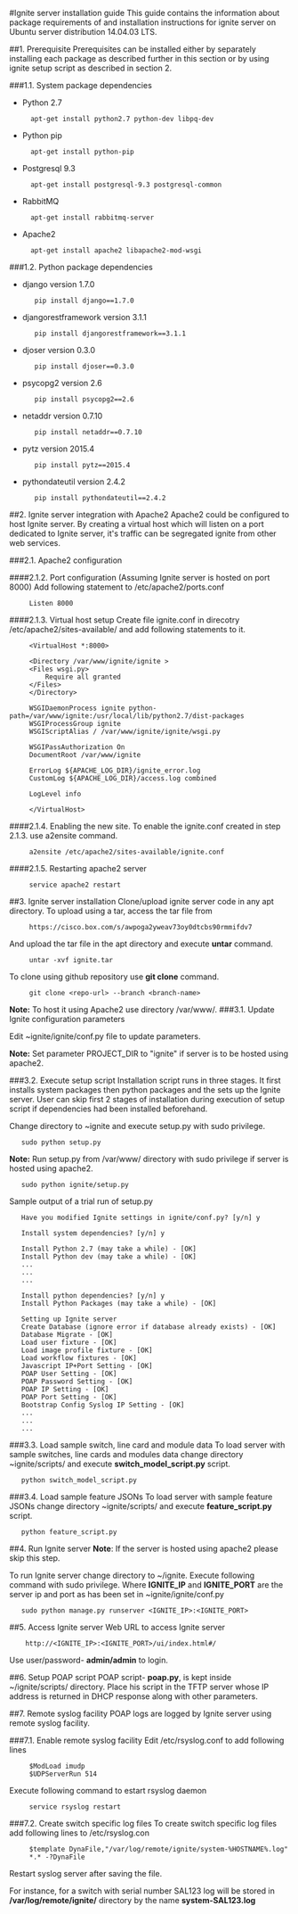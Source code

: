 #Ignite server installation guide
This guide contains the information about package requirements of and installation instructions for ignite server on Ubuntu server distribution 14.04.03 LTS.

  
##1. Prerequisite
Prerequisites can be installed either by separately installing each package as described further in this section or by using ignite setup script as described in section 2. 

###1.1. System package dependencies
- Python 2.7

        apt-get install python2.7 python-dev libpq-dev 
- Python pip

        apt-get install python-pip
- Postgresql 9.3

        apt-get install postgresql-9.3 postgresql-common
- RabbitMQ

        apt-get install rabbitmq-server

- Apache2

        apt-get install apache2 libapache2-mod-wsgi

###1.2. Python package dependencies

- django version 1.7.0

         pip install django==1.7.0
- djangorestframework version 3.1.1

         pip install djangorestframework==3.1.1
- djoser version 0.3.0

         pip install djoser==0.3.0
- psycopg2 version 2.6

         pip install psycopg2==2.6 
- netaddr version 0.7.10

         pip install netaddr==0.7.10
- pytz version 2015.4

         pip install pytz==2015.4
- pythondateutil version 2.4.2

         pip install pythondateutil==2.4.2 


##2. Ignite server integration with Apache2
Apache2 could be configured to host Ignite server. By creating a virtual host which will listen on a port dedicated to Ignite server, it's traffic can be segregated ignite from other web services.

###2.1. Apache2 configuration
       
####2.1.2. Port configuration (Assuming Ignite server is hosted on port 8000)
Add following statement to /etc/apache2/ports.conf

         Listen 8000
  
####2.1.3. Virtual host setup
Create file ignite.conf in direcotry /etc/apache2/sites-available/ and add following statements to it.

         <VirtualHost *:8000>

         <Directory /var/www/ignite/ignite >
         <Files wsgi.py>
             Require all granted
         </Files>
         </Directory>

         WSGIDaemonProcess ignite python-path=/var/www/ignite:/usr/local/lib/python2.7/dist-packages
         WSGIProcessGroup ignite
         WSGIScriptAlias / /var/www/ignite/ignite/wsgi.py

         WSGIPassAuthorization On
         DocumentRoot /var/www/ignite

         ErrorLog ${APACHE_LOG_DIR}/ignite_error.log
         CustomLog ${APACHE_LOG_DIR}/access.log combined

         LogLevel info

         </VirtualHost>

####2.1.4. Enabling the new site.
To enable the ignite.conf created in step 2.1.3. use a2ensite command.

         a2ensite /etc/apache2/sites-available/ignite.conf

####2.1.5. Restarting apache2 server

         service apache2 restart
     


##3. Ignite server installation
Clone/upload ignite server code in any apt directory. To upload using a tar, access the tar file from

         https://cisco.box.com/s/awpoga2yweav73oy0dtcbs90rmmifdv7

And upload the tar file in the apt directory and execute **untar** command.

         untar -xvf ignite.tar



To clone using github repository use **git clone** command.

         git clone <repo-url> --branch <branch-name>

**Note:** To host it using Apache2 use directory /var/www/.
###3.1. Update Ignite configuration parameters

  Edit ~ignite/ignite/conf.py file to update parameters.

  **Note:** Set parameter PROJECT_DIR to "ignite" if server is to be hosted using apache2. 

###3.2. Execute setup script
Installation script runs in three stages. It first installs system packages then python packages and the sets up the Ignite server. User can skip first 2 stages of installation during execution of setup script if dependencies had been installed beforehand. 

Change directory to ~ignite and execute setup.py with sudo privilege.

       sudo python setup.py

**Note:** Run setup.py from /var/www/ directory with sudo privilege if server is hosted using apache2.

       sudo python ignite/setup.py

Sample output of a trial run of setup.py

       Have you modified Ignite settings in ignite/conf.py? [y/n] y

       Install system dependencies? [y/n] y

       Install Python 2.7 (may take a while) - [OK]
       Install Python dev (may take a while) - [OK]
       ...
       ...
       ...

       Install python dependencies? [y/n] y
       Install Python Packages (may take a while) - [OK]

       Setting up Ignite server
       Create Database (ignore error if database already exists) - [OK]
       Database Migrate - [OK]
       Load user fixture - [OK]
       Load image profile fixture - [OK]
       Load workflow fixtures - [OK]
       Javascript IP+Port Setting - [OK]
       POAP User Setting - [OK]
       POAP Password Setting - [OK]
       POAP IP Setting - [OK]
       POAP Port Setting - [OK]
       Bootstrap Config Syslog IP Setting - [OK]
       ...
       ...
       ...
              
###3.3. Load sample switch, line card and module data
To load server with sample switches, line cards and modules data change directory ~ignite/scripts/ and execute **switch_model_script.py** script.

       python switch_model_script.py

###3.4. Load sample feature JSONs
To load server with sample feature JSONs change directory ~ignite/scripts/ and execute **feature_script.py** script.

       python feature_script.py


##4. Run Ignite server
**Note**: If the server is hosted using apache2 please skip this step.

To run Ignite server change directory to ~/ignite. Execute following command with sudo privilege. Where **IGNITE\_IP** and **IGNITE\_PORT** are the server ip and port as has been set in ~ignite/ignite/conf.py

       sudo python manage.py runserver <IGNITE_IP>:<IGNITE_PORT>



##5. Access Ignite server
Web URL to access Ignite server
  
        http://<IGNITE_IP>:<IGNITE_PORT>/ui/index.html#/

Use user/password- **admin/admin** to login.


##6. Setup POAP script
POAP script- **poap.py**, is kept inside ~/ignite/scripts/ directory. Place his script in the TFTP server whose IP address is returned in DHCP response along with other parameters. 



##7. Remote syslog facility
POAP logs are logged by Ignite server using remote syslog facility.

###7.1. Enable remote syslog facility
Edit /etc/rsyslog.conf to add following lines

         $ModLoad imudp
         $UDPServerRun 514

Execute following command to estart rsyslog daemon

         service rsyslog restart 

###7.2. Create switch specific log files
To create switch specific log files add following lines to /etc/rsyslog.con

         $template DynaFile,"/var/log/remote/ignite/system-%HOSTNAME%.log"
         *.* -?DynaFile

Restart syslog server after saving the file.

For instance, for a switch with serial number SAL123 log will be stored in **/var/log/remote/ignite/** directory by the name **system-SAL123.log** 
